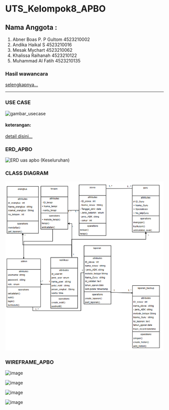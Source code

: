 # UTS_Kelompok8_APBO

## Nama Anggota :
1. Abner Boas P. P Gultom	4523210002
2. Andika Haikal S	4523210016
3. Mesak Mychart	4523210062
4. ⁠Khalissa Raihanah	4523210122
5. ⁠Muhammad Al Fatih	4523210135

### Hasil wawancara
[selengkapnya...](WAWANCARA_APBO.pdf)

---
### USE CASE
![gambar_usecase]()
#### keterangan:
[detail disini...](USE_CASE_APBO.pdf)
### ERD_APBO

![ERD uas apbo (Keseluruhan)](https://github.com/user-attachments/assets/f091889a-903e-4fa2-bf03-f0b39b8f9edb)


### CLASS DIAGRAM 
![CLASSDIAGRAM](classdiagram.png)

### WIREFRAME_APBO

![image](https://github.com/user-attachments/assets/a93cf659-5b99-41fb-835a-67a9c855196a)


![image](https://github.com/user-attachments/assets/9853cf77-23ef-4a7d-a8cd-bd5705399474)


![image](https://github.com/user-attachments/assets/a58508c0-e0ce-40c8-8ebb-fd100806f562)


![image](https://github.com/user-attachments/assets/1ee2e820-0361-4451-be31-cede8ac0d7f2)

